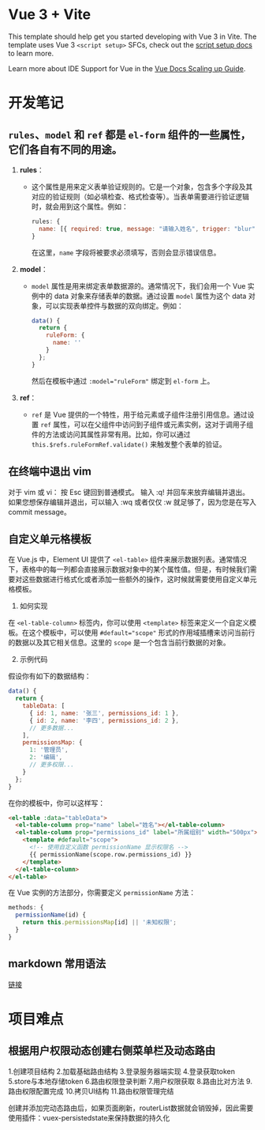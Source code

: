 # Vue 3 + Vite

This template should help get you started developing with Vue 3 in Vite. The template uses Vue 3 `<script setup>` SFCs, check out the [script setup docs](https://v3.vuejs.org/api/sfc-script-setup.html#sfc-script-setup) to learn more.

Learn more about IDE Support for Vue in the [Vue Docs Scaling up Guide](https://vuejs.org/guide/scaling-up/tooling.html#ide-support).

# 开发笔记

## `rules`、`model` 和 `ref` 都是 `el-form` 组件的一些属性，它们各自有不同的用途。

1. **rules**：

   - 这个属性是用来定义表单验证规则的。它是一个对象，包含多个字段及其对应的验证规则（如必填检查、格式检查等）。当表单需要进行验证逻辑时，就会用到这个属性。例如：
     ```javascript
     rules: {
       name: [{ required: true, message: "请输入姓名", trigger: "blur" }];
     }
     ```

     在这里，`name` 字段将被要求必须填写，否则会显示错误信息。
2. **model**：

   - `model` 属性是用来绑定表单数据源的。通常情况下，我们会用一个 Vue 实例中的 data 对象来存储表单的数据。通过设置 `model` 属性为这个 data 对象，可以实现表单控件与数据的双向绑定。例如：
     ```javascript
     data() {
       return {
         ruleForm: {
           name: ''
         }
       };
     }
     ```

     然后在模板中通过 `:model="ruleForm"` 绑定到 `el-form` 上。
3. **ref**：

   - `ref` 是 Vue 提供的一个特性，用于给元素或子组件注册引用信息。通过设置 `ref` 属性，可以在父组件中访问到子组件或元素实例，这对于调用子组件的方法或访问其属性非常有用。比如，你可以通过 `this.$refs.ruleFormRef.validate()` 来触发整个表单的验证。

## 在终端中退出 vim

对于 vim 或 vi：
按 Esc 键回到普通模式。
输入 :q! 并回车来放弃编辑并退出。
如果您想保存编辑并退出，可以输入 :wq 或者仅仅 :w 就足够了，因为您是在写入 commit message。

## 自定义单元格模板

在 Vue.js 中，Element UI 提供了 `<el-table>` 组件来展示数据列表。通常情况下，表格中的每一列都会直接展示数据对象中的某个属性值。但是，有时候我们需要对这些数据进行格式化或者添加一些额外的操作，这时候就需要使用自定义单元格模板。

1. 如何实现

在 `<el-table-column>` 标签内，你可以使用 `<template>` 标签来定义一个自定义模板。在这个模板中，可以使用 `#default="scope"` 形式的作用域插槽来访问当前行的数据以及其它相关信息。这里的 `scope` 是一个包含当前行数据的对象。

2. 示例代码

假设你有如下的数据结构：

```javascript
data() {
  return {
    tableData: [
      { id: 1, name: '张三', permissions_id: 1 },
      { id: 2, name: '李四', permissions_id: 2 },
      // 更多数据...
    ],
    permissionsMap: {
      1: '管理员',
      2: '编辑',
      // 更多权限...
    }
  };
}
```

在你的模板中，你可以这样写：

```html
<el-table :data="tableData">
  <el-table-column prop="name" label="姓名"></el-table-column>
  <el-table-column prop="permissions_id" label="所属组别" width="500px">
    <template #default="scope">
      <!-- 使用自定义函数 permissionName 显示权限名 -->
      {{ permissionName(scope.row.permissions_id) }}
    </template>
  </el-table-column>
</el-table>
```

在 Vue 实例的方法部分，你需要定义 `permissionName` 方法：

```javascript
methods: {
  permissionName(id) {
    return this.permissionsMap[id] || '未知权限';
  }
}
```

## markdown 常用语法

[链接](https://lxblog.com/qianwen/share?shareId=8c469c32-4158-4c2b-826c-462f33108807)

# 项目难点

## 根据用户权限动态创建右侧菜单栏及动态路由

1.创建项目结构
2.加载基础路由结构
3.登录服务器端实现
4.登录获取token
5.store与本地存储token
6.路由权限登录判断
7.用户权限获取
8.路由比对方法
9.路由权限配置完成
10.拷贝UI结构
11.路由权限管理完结

创建并添加完动态路由后，如果页面刷新，routerList数据就会销毁掉，因此需要使用插件：vuex-persistedstate来保持数据的持久化
